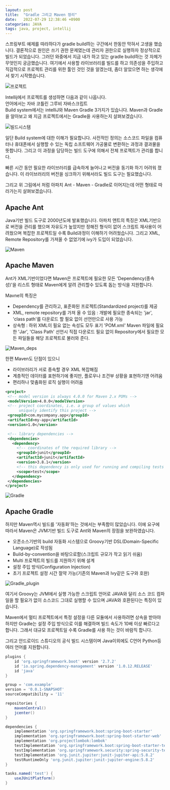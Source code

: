 ```yaml
---
layout: post
title:  "Gradle 그리고 Maven 정리"
date:   2022-07-29 12:38:46 +0900
categories: JAVA
tags: java, project, intellij
---
```

스프링부트 예제를 따라하다가 gradle build하는 구간에서 한동안 막혀서 고생을 했습니다. 결론적으로 원인은 쓰기 권한 문제였는데 관리자 권한으로 실행하자 정상적으로 빌드가 되었습니다. 그러던 와중에서 지금 내가 하고 있는 gradle build하는 것 자체가 무엇인지 궁금했습니다. 여기에서 사용할 라이브러리를 빌드를 하고 의존성을 주입하고 직감적으로 프로젝트 관리를 위한 툴인 것인 것을 알겠는데, 좀더 알았으면 하는 생각에서 찾기 시작했습니다.

![프로젝트](\assets\img\project.png)

Intellij에서 프로젝트를 생성하면 다음과 같이 나옵니다.  
언어에서는 자바 코틀린 그루비 자바스크립트  
Build system에서는 intelliJ와 Maven Gradle 3가지가 있습니다. Maven과 Gradle을 알아보고 왜 지금 프로젝트에서는 Gradle을 사용하는지 살펴보겠습니다.

![빌드시스템](\assets\img\build-system.png)

일단 Build system에 대한 이해가 필요합니다.
사전적인 정의는 소스코드 파일을 컴퓨터나 휴대폰에서 실행할 수 있는 독립 소프트웨어 가공물로 변환하는 과정과 결과물을 뜻합니다. 그리고 이 과정을 담당하는 빌드 도구에 의해서 전체 프로젝트가 관리를 합니다.

빠른 시간 동안 필요한 라이브러리를 급속하게 늘어나고 버전을 동기화 하기 어려워 졌습니다. 이 라이브러리의 버전을 싱크하기 위해서라도 빌드 도구는 필요했습니다.

그리고 위 그림에서 처럼 아파치 Ant - Maven - Gradle로 이어지는데 어떤 형태로 따라가는지 살펴보겠습니다.

## Apache Ant
Java기반 빌드 도구로 2000년도에 발표했습니다.
아파치 앤트의 특징은 XML기반으로 버전을 관리를 했으며 자유도가 높았지만 정해진 형식이 없어 스크립트 재사용이 어려웠으며 복잡한 프로젝트일 수록 Build과정이 이해하기 어려웠습니다. 그리고 XML, Remote Repository를 가져올 수 없었기에 ivy가 도입이 되었습니다.

![Maven](\assets\img\maven.jpg)
## Apache Maven
Ant가 XML기반이었다면 Maven은 프로젝트에 필요한 모든 'Dependency(종속성)'을 리스트 형태로 Maven에게 알려 관리할수 있도록 돕는 방식을 지원합니다.

Mavne의 특징은
- Dependency를 관리하고, 표준화된 프로젝트(Standardized project)를 제공
- XML, remote repository를 가져 올 수 있음 : 개발에 필요한 종속되는 'jar', 'class path'를 다운로드 할 필요 없이 선언만으로 사용 가능
- 상속형 : 하위 XML이 필요 없는 속성도 모두 표기
'POM.xml' Maven 파일에 필요한 'Jar', 'Class Path' 선언시 직접 다운로드 필요 없이 Repository에서 필요한 모든 파일들을 해당 프로젝트로 불러와 준다.

![Maven_deps](\assets\img\maven-deps.png)

한편 Maven도 단점이 있으니
- 라이브러리가 서로 종속할 경우 XML 복잡해짐
- 계층적인 데이터를 표현하기에 좋지만, 플로우나 조건부 상황을 표현하기엔 어려움
- 편리하나 맞춤화된 로직 실행이 어려움

 ```xml
<project>
  <!-- model version is always 4.0.0 for Maven 2.x POMs -->
  <modelVersion>4.0.0</modelVersion>
  <!-- project coordinates, i.e. a group of values which
       uniquely identify this project -->
  <groupId>com.mycompany.app</groupId>
  <artifactId>my-app</artifactId>
  <version>1.0</version>

  <!-- library dependencies -->
  <dependencies>
    <dependency>
      <!-- coordinates of the required library -->
      <groupId>junit</groupId>
      <artifactId>junit</artifactId>
      <version>3.8.1</version>
      <!-- this dependency is only used for running and compiling tests -->
      <scope>test</scope>
    </dependency>
  </dependencies>
</project>
 ```

![Gradle](\assets\img\Gradle.png)
## Apache Gradle
하지만 Maven역시 빌드를 '자동화'하는 것에서는 부족함이 많았습니다. 이에 요구에 따라서 Maven은 JVM기반 빌드 도구로 Ant와 Maven의 장점을 보완하였습니다.

- 오픈소스기반의 build 자동화 시스템으로 Groovy기반 DSL(Domain-Specific Language)로 작성됨
- Build-by-convention을 바탕으로함(스크립트 규모가 작고 읽기 쉬움)
- Multi 프로젝트의 빌드를 지원하기 위해 설계
- 설정 주입 방식(Configuration Injection)
- 초기 프로젝트 설정 시간 절약 가능(기존의 Maven과 Ivy같은 도구와 호완)

![Gradle_plugin](\assets\img\gradle-plugin-overview.png)

여기서 Groovy는 JVM에서 실행 가능한 스크립트 언어로 JAVA와 달리 소스 코드 컴파일을 할 필요가 없이 소스코드 그대로 실행할 수 있으며 JAVA와 호환된다는 특징이 있습니다.

Maven에서 멀티 프로젝트에서 특정 설정을 다른 모듈에서 사용하려면 상속을 받아야하지만 Gradle는 설정 주입 방식으로 이를 해결하며 빌드 속도가 10배 이상 빠르다고 합니다. 그래서 대규모 프로젝트일 수록 Gradle를 사용 하는 것이 바람직 합니다.

그리고 안드로이드 스튜디오의 공식 빌드 시스템이며 Java이외에도 C언어 Python등 여러 언어를 지원합니다. 


```groovy
plugins {
	id 'org.springframework.boot' version '2.7.2'
	id 'io.spring.dependency-management' version '1.0.12.RELEASE'
	id 'java'
}

group = 'com.example'
version = '0.0.1-SNAPSHOT'
sourceCompatibility = '11'

repositories {
	mavenCentral()
	jcenter()
}

dependencies {
	implementation 'org.springframework.boot:spring-boot-starter'
	implementation 'org.springframework.boot:spring-boot-starter-web'
	implementation 'org.projectlombok:lombok'
	testImplementation 'org.springframework.boot:spring-boot-starter-test'
	testImplementation 'org.springframework.security:spring-security-test'
	testImplementation 'org.junit.jupiter:junit-jupiter-api:5.8.2'
	testRuntimeOnly 'org.junit.jupiter:junit-jupiter-engine:5.8.2'
}

tasks.named('test') {
	useJUnitPlatform()
}
```